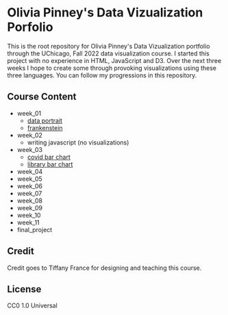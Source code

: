 #  Olivia Pinney's Data Vizualization Porfolio
This is the root repository for Olivia Pinney's Data Vizualization portfolio through the UChicago, Fall 2022 data visualization course. I started this project with no experience in HTML, JavaScript and D3. Over the next three weeks I hope to create some through provoking visualizations using these three languages. You can follow my progressions in this repository. 

## Course Content
 - week_01 
    - [data portrait](https://olpinney.github.io/CAPP30239_FA22/week_01/data_portrait/README.md)
    - [frankenstein](https://olpinney.github.io/CAPP30239_FA22/week_01/frankenstein/index.html)
 - week_02 
    - writing javascript (no visualizations)
 - week_03 
    - [covid bar chart](https://olpinney.github.io/CAPP30239_FA22/week_03/covid_bar_chart/index.html)
    - [library bar chart](https://olpinney.github.io/CAPP30239_FA22/week_03/library_visits/homework.html) 
 - week_04
 - week_05
 - week_06
 - week_07
 - week_08
 - week_09 
 - week_10 
 - week_11
 - final_project

## Credit
Credit goes to Tiffany France for designing and teaching this course.

## License 
CC0 1.0 Universal
